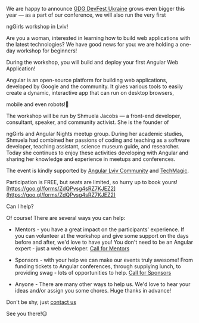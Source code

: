 We are happy to announce [GDG DevFest Ukraine](https://www.facebook.com/devfest.ukraine/?fref=mentions) grows even bigger this year — as a part of our conference, we will also run the very first 

ngGirls workshop in Lviv!

Are you a woman, interested in learning how to build web applications with the latest technologies? We have good news for you: we are holding a one-day workshop for beginners! 

During the workshop, you will build and deploy your first Angular Web Application! 

Angular is an open-source platform for building web applications, developed by Google and the community. It gives various tools to easily create a dynamic, interactive app that can run on desktop browsers, 

mobile and even robots!🚀

The workshop will be run by Shmuela Jacobs — a front-end developer, consultant, speaker, and community activist. She is the founder of 

ngGirls and Angular Nights meetup group. During her academic studies, Shmuela had combined her passions of coding and teaching as a software developer, teaching assistant, science museum guide, and researcher. Today she continues to enjoy these activities developing with Angular and sharing her knowledge and experience in meetups and conferences.

The event is kindly supported by [Angular Lviv Community](https://www.facebook.com/groups/AngularLviv) and [TechMagic](http://www.techmagic.co/).

Participation is FREE, but seats are limited, so hurry up to book yours! [https://goo.gl/forms/ZdQPvsg4sRZ7KJEZ2](https://goo.gl/forms/ZdQPvsg4sRZ7KJEZ2)

Can I help?

 Of course! There are several ways you can help:

- Mentors - you have a great impact on the participants' experience. If you can volunteer at the workshop and give some support on the days before and after, we'd love to have you! You don't need to be an Angular expert - just a web developer. [Call for Mentors](https://goo.gl/forms/jdizK79iQg8YDlh32) 

- Sponsors - with your help we can make our events truly awesome! From funding tickets to Angular conferences, through supplying lunch, to providing swag - lots of opportunities to help. <a href="mailto:info@ng-girls.org">Call for Sponsors</a> 

- Anyone - There are many other ways to help us. We'd love to hear your ideas and/or assign you some chores. Huge thanks in advance!

Don't be shy, just <a href="mailto:info@ng-girls.org">contact us</a> 

See you there!😉